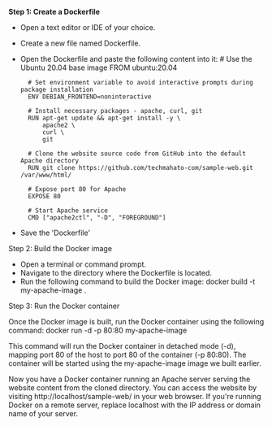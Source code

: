 **Step 1: Create a Dockerfile**
- Open a text editor or IDE of your choice.
- Create a new file named Dockerfile.
- Open the Dockerfile and paste the following content into it:
        # Use the Ubuntu 20.04 base image
        FROM ubuntu:20.04

        # Set environment variable to avoid interactive prompts during package installation
        ENV DEBIAN_FRONTEND=noninteractive

        # Install necessary packages - apache, curl, git
        RUN apt-get update && apt-get install -y \
            apache2 \
            curl \
            git

        # Clone the website source code from GitHub into the default Apache directory
        RUN git clone https://github.com/techmahato-com/sample-web.git /var/www/html/

        # Expose port 80 for Apache
        EXPOSE 80

        # Start Apache service
        CMD ["apache2ctl", "-D", "FOREGROUND"]

- Save the 'Dockerfile'

Step 2: Build the Docker image

- Open a terminal or command prompt.
- Navigate to the directory where the Dockerfile is located.
- Run the following command to build the Docker image:
    docker build -t my-apache-image .

Step 3: Run the Docker container

Once the Docker image is built, run the Docker container using the following command:
    docker run -d -p 80:80 my-apache-image

This command will run the Docker container in detached mode (-d), mapping port 80 of the host to port 80 of the container (-p 80:80). The container will be started using the my-apache-image image we built earlier.

Now you have a Docker container running an Apache server serving the website content from the cloned directory. You can access the website by visiting http://localhost/sample-web/ in your web browser. If you're running Docker on a remote server, replace localhost with the IP address or domain name of your server.